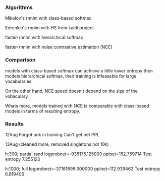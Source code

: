 ### Algorithms

Mikolov's rnnlm with class-based softmax

Edrenkin's rnnlm with HS from kaldi project

faster-rnnlm with hierarchical softmax

faster-rnnlm with noise contrastive estimation (NCE)

### Comparison

models with class-based softmax can achieve a little lower entropy then models hierarchical softmax, their training is infeaseble for large vocabularies

On the other hand, NCE speed doesn't depend on the size of the vobaculary

Whats more, models trained with NCE is comparable with class-based models in terms of resulting entropy.


### Results

12Aug
Forgot unk in training
Can't get net PPL

13Aug
(cleaned more, removed singletons not 10k)

h:300; partial rand
logprobnet=-935175.125000
pplnet=152.759714
Test entropy 7.255120

h:1000; full
logprobnet=-37161696.000000
pplnet=112.939462
Test entropy 6.819406
